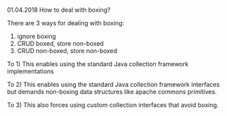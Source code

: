 01.04.2018 How to deal with boxing?

There are 3 ways for dealing with boxing:
1) ignore boxing
2) CRUD boxed, store non-boxed
3) CRUD non-boxed, store non-boxed

To 1) This enables using the standard Java collection framework implementations

To 2) This enables using the standard Java collection framework interfaces 
but demands non-boxing data structures like apache commons primitives.

To 3) This also forces using custom collection interfaces that avoid boxing.
